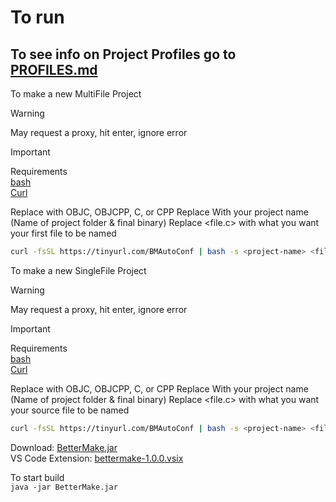 # To run
## To see info on Project Profiles go to [PROFILES.md](PROFILES.md)
To make a new MultiFile Project  
> [!WARNING]    
> May request a proxy, hit enter, ignore error    
  
> [!IMPORTANT]  
> Requirements  
> [bash](https://www.gnu.org/software/bash/)  
> [Curl](https://curl.se/)  
  
Replace <Lang> with OBJC, OBJCPP, C, or CPP
Replace <project-name> With your project name (Name of project folder & final binary)
Replace <file.c> with what you want your first file to be named
```sh
curl -fsSL https://tinyurl.com/BMAutoConf | bash -s <project-name> <file.c> MF <Lang> <OPTIONAL: profile-name>
```  

To make a new SingleFile Project  
> [!WARNING]  
> May request a proxy, hit enter, ignore error   
  
> [!IMPORTANT]  
> Requirements  
> [bash](https://www.gnu.org/software/bash/)  
> [Curl](https://curl.se/)  
  
Replace <Lang> with OBJC, OBJCPP, C, or CPP
Replace <project-name> With your project name (Name of project folder & final binary)
Replace <file.c> with what you want your source file to be named
```sh
curl -fsSL https://tinyurl.com/BMAutoConf | bash -s <project-name> <file.c> OF <Lang> <OPTIONAL: profile-name>
```  

Download: [BetterMake.jar](https://raw.githubusercontent.com/Wdboyes13/BetterMake/refs/heads/main/bettermake/target/BetterMake.jar)  
VS Code Extension: [bettermake-1.0.0.vsix](https://github.com/Wdboyes13/BetterMake/raw/refs/heads/main/vsix/bettermake/bettermake-1.0.0.vsix)

To start build  
`java -jar BetterMake.jar`  
